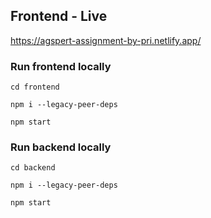 ## Frontend - Live
https://agspert-assignment-by-pri.netlify.app/



### Run frontend locally
```
cd frontend
```
```
npm i --legacy-peer-deps
```
```
npm start
```

### Run backend locally
```
cd backend
```
```
npm i --legacy-peer-deps
```
```
npm start
```

